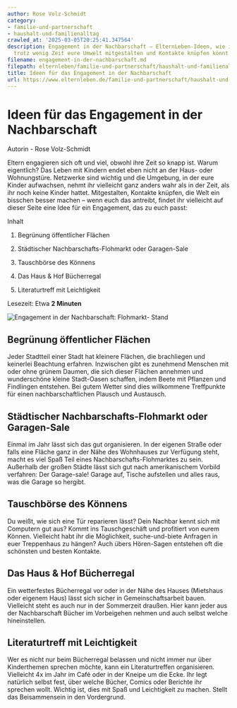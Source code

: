```yaml
---
author: Rose Volz-Schmidt
category:
- familie-und-partnerschaft
- haushalt-und-familienalltag
crawled_at: '2025-03-05T20:25:41.347564'
description: Engagement in der Nachbarschaft – ElternLeben-Ideen, wie ihr als Eltern
  trotz wenig Zeit eure Umwelt mitgestalten und Kontakte knüpfen könnt.
filename: engagement-in-der-nachbarschaft.md
filepath: elternleben/familie-und-partnerschaft/haushalt-und-familienalltag/engagement-in-der-nachbarschaft.md
title: Ideen für das Engagement in der Nachbarschaft
url: https://www.elternleben.de/familie-und-partnerschaft/haushalt-und-familienalltag/engagement-in-der-nachbarschaft/
---
```


#  Ideen für das Engagement in der Nachbarschaft

Autorin - Rose Volz-Schmidt

Eltern engagieren sich oft und viel, obwohl ihre Zeit so knapp ist. Warum
eigentlich? Das Leben mit Kindern endet eben nicht an der Haus- oder
Wohnungstüre. Netzwerke sind wichtig und die Umgebung, in der eure Kinder
aufwachsen, nehmt ihr vielleicht ganz anders wahr als in der Zeit, als ihr
noch keine Kinder hattet. Mitgestalten, Kontakte knüpfen, die Welt ein
bisschen besser machen – wenn euch das antreibt, findet ihr vielleicht auf
dieser Seite eine Idee für ein Engagement, das zu euch passt:

Inhalt

1. Begrünung öffentlicher Flächen

2. Städtischer Nachbarschafts-Flohmarkt oder Garagen-Sale

3. Tauschbörse des Könnens

4. Das Haus & Hof Bücherregal

5. Literaturtreff mit Leichtigkeit

Lesezeit: Etwa **2 Minuten**

![Engagement in der Nachbarschaft: Flohmarkt-
Stand](/fileadmin/_processed_/a/e/csm_Tipps_Engagement_in_der_Nachbarschaft_5ff88d4feb.jpg)

##  Begrünung öffentlicher Flächen

Jeder Stadtteil einer Stadt hat kleinere Flächen, die brachliegen und
keinerlei Beachtung erfahren. Inzwischen gibt es zunehmend Menschen mit oder
ohne grünem Daumen, die sich dieser Flächen annehmen und wunderschöne kleine
Stadt-Oasen schaffen, indem Beete mit Pflanzen und Findlingen entstehen. Bei
gutem Wetter sind dies willkommene Treffpunkte für einen nachbarschaftlichen
Plausch und Austausch.

##  Städtischer Nachbarschafts-Flohmarkt oder Garagen-Sale

Einmal im Jahr lässt sich das gut organisieren. In der eigenen Straße oder
falls eine Fläche ganz in der Nähe des Wohnhauses zur Verfügung steht, macht
es viel Spaß Teil eines Nachbarschafts-Flohmarktes zu sein. Außerhalb der
großen Städte lässt sich gut nach amerikanischem Vorbild verfahren: Der
Garage-sale! Garage auf, Tische aufstellen und alles raus, was die Garage so
hergibt.

##  Tauschbörse des Könnens

Du weißt, wie sich eine Tür reparieren lässt? Dein Nachbar kennt sich mit
Computern gut aus? Kommt ins Tauschgeschäft und profitiert von eurem Können.
Vielleicht habt ihr die Möglichkeit, suche-und-biete Anfragen in euer
Treppenhaus zu hängen? Auch übers Hören-Sagen entstehen oft die schönsten und
besten Kontakte.

##  Das Haus & Hof Bücherregal

Ein wetterfestes Bücherregal vor oder in der Nähe des Hauses (Mietshaus oder
eigenem Haus) lässt sich sicher in Gemeinschaftsarbeit bauen. Vielleicht steht
es auch nur in der Sommerzeit draußen. Hier kann jeder aus der Nachbarschaft
Bücher im Vorbeigehen nehmen und auch selbst welche hineinstellen.

##  Literaturtreff mit Leichtigkeit

Wer es nicht nur beim Bücherregal belassen und nicht immer nur über
Kinderthemen sprechen möchte, kann ein Literaturtreffen organisieren.
Vielleicht 4x im Jahr im Café oder in der Kneipe um die Ecke. Ihr legt
natürlich selbst fest, über welche Bücher, Comics oder Berichte ihr sprechen
wollt. Wichtig ist, dies mit Spaß und Leichtigkeit zu machen. Stellt das
Beisammensein in den Vordergrund.

